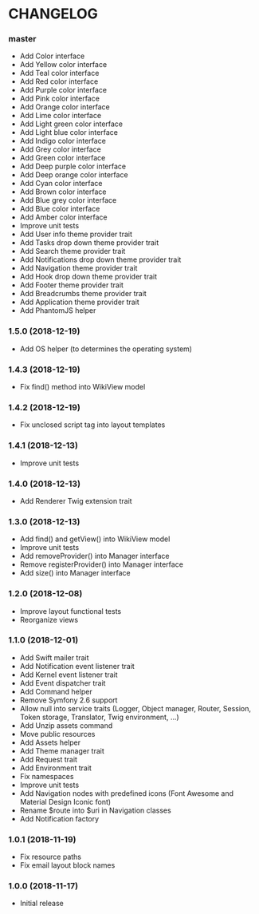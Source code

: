 CHANGELOG
=========

### master

- Add Color interface
- Add Yellow color interface
- Add Teal color interface
- Add Red color interface
- Add Purple color interface
- Add Pink color interface
- Add Orange color interface
- Add Lime color interface
- Add Light green color interface
- Add Light blue color interface
- Add Indigo color interface
- Add Grey color interface
- Add Green color interface
- Add Deep purple color interface
- Add Deep orange color interface
- Add Cyan color interface
- Add Brown color interface
- Add Blue grey color interface
- Add Blue color interface
- Add Amber color interface
- Improve unit tests
- Add User info theme provider trait
- Add Tasks drop down theme provider trait
- Add Search theme provider trait
- Add Notifications drop down theme provider trait
- Add Navigation theme provider trait
- Add Hook drop down theme provider trait
- Add Footer theme provider trait
- Add Breadcrumbs theme provider trait
- Add Application theme provider trait
- Add PhantomJS helper

### 1.5.0 (2018-12-19)

- Add OS helper (to determines the operating system)

### 1.4.3 (2018-12-19)

- Fix find() method into WikiView model

### 1.4.2 (2018-12-19)

- Fix unclosed script tag into layout templates

### 1.4.1 (2018-12-13)

- Improve unit tests

### 1.4.0 (2018-12-13)

- Add Renderer Twig extension trait

### 1.3.0 (2018-12-13)

- Add find() and getView() into WikiView model
- Improve unit tests
- Add removeProvider() into Manager interface
- Remove registerProvider() into Manager interface
- Add size() into Manager interface

### 1.2.0 (2018-12-08)

- Improve layout functional tests
- Reorganize views

### 1.1.0 (2018-12-01)

- Add Swift mailer trait
- Add Notification event listener trait
- Add Kernel event listener trait
- Add Event dispatcher trait
- Add Command helper
- Remove Symfony 2.6 support
- Allow null into service traits (Logger, Object manager, Router, Session, Token storage, Translator, Twig environment, ...)
- Add Unzip assets command
- Move public resources
- Add Assets helper
- Add Theme manager trait
- Add Request trait
- Add Environment trait
- Fix namespaces
- Improve unit tests
- Add Navigation nodes with predefined icons (Font Awesome and Material Design Iconic font)
- Rename $route into $uri in Navigation classes
- Add Notification factory

### 1.0.1 (2018-11-19)

- Fix resource paths
- Fix email layout block names

### 1.0.0 (2018-11-17)

- Initial release
